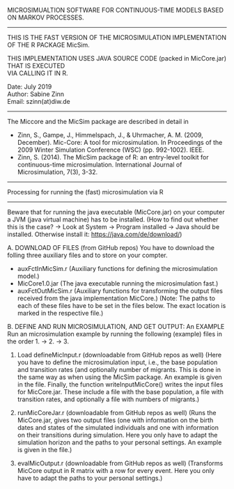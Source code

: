 
MICROSIMUALTION SOFTWARE FOR CONTINUOUS-TIME MODELS BASED ON MARKOV PROCESSES.

----------------------------------------------------------------------------------------

THIS IS THE FAST VERSION OF THE MICROSIMULATION IMPLEMENTATION OF THE R PACKAGE MicSim.  

THIS IMPLEMENTATION USES JAVA SOURCE CODE (packed in MicCore.jar) THAT IS EXECUTED       
VIA CALLING IT IN R.                                                                     	
											   			
 Date: July 2019									   	
 Author: Sabine Zinn									   
 Email: szinn(at)diw.de									   	
 
----------------------------------------------------------------------------------------

The Miccore and the MicSim package are described in detail in

 - Zinn, S., Gampe, J., Himmelspach, J., & Uhrmacher, A. M. (2009, December). Mic-Core: A tool for microsimulation. In Proceedings of the 2009 Winter Simulation Conference (WSC) (pp. 992-1002). IEEE.
 - Zinn, S. (2014). The MicSim package of R: an entry-level toolkit for continuous-time microsimulation. International Journal of Microsimulation, 7(3), 3-32.
  
-------------------------------------------------------

Processing for running the (fast) microsimulation via R

-------------------------------------------------------

Beware that for running the java executable (MicCore.jar) on your computer a JVM (java virtual machine) has to be installed.
(How to find out whether this is the case? -> Look at System -> Program installed -> Java should be installed. 
Otherwise install it: https://java.com/de/download/)


A. DOWNLOAD OF FILES (from GitHub repos)
You have to download the folling three auxiliary files and to store on your compter. 
- auxFctInMicSim.r (Auxiliary functions for defining the microsimulation model.)
- MicCore1.0.jar (The java executable running the microsimulation fast.)
- auxFctOutMicSim.r (Auxiliary functions for transforming the output files received from the java implementation MicCore.)
(Note: The paths to each of these files have to be set in the files below. The exact location is marked in the respective file.)

B. DEFINE AND RUN MICROSIMULATION, AND GET OUTPUT: An EXAMPLE 
Run an microsimulation example by running the following (example) files in the order 1. -> 2. -> 3.

1. Load defineMicInput.r (downloadable from GitHub repos as well)
(Here you have to define the microsimulation input, i.e., the base population and transition rates (and optionally number of migrants. This is done in the same way as when using the MicSim package. An example is given in the file. Finally, the function writeInputMicCore() writes the input files for MicCore.jar. These include a file with the base population, a file with transition rates, and optionally a file with numbers of migrants.) 

2. runMicCoreJar.r (downloadable from GitHub repos as well)
(Runs the MicCore.jar, gives two output files (one with information on the birth dates and states of the simulated individuals and one with information on their transitions during simulation. Here you only have to adapt the simulation horizon and the paths to your personal settings. An example is given in the file.)

3. evalMicOutput.r (downloadable from GitHub repos as well)
(Transforms MicCore output in R matrix with a row for every event. Here you only have to adapt the paths to your personal settings.)


